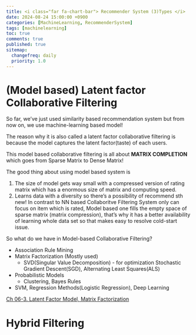 ```yaml
---
title: <i class="far fa-chart-bar"> Recommender System (3)Types </i>
date: 2024-08-24 15:00:00 +0900
categories: [MachineLearning, RecommenderSystem]
tags: [machinelearning]
toc: true
comments: true
published: true
sitemap:
  changefreq: daily
  priority: 1.0
---
```


# (Model based) Latent factor Collaborative Filtering

So far, we’ve just used similarity based recommendation system but from now on, we use machine-learning based model!

The reason why it is also called a latent factor collaborative filtering is because the model captures the latent factor(taste) of each users.

This model based collaborative filtering is all about **MATRIX COMPLETION** which goes from Sparse Matrix to Dense Matrix!

The good thing about using model based system is

1. The size of model gets way small with a compressed version of rating matrix which has a enormous size of matrix and computing speed.
2. Learns data with a diversity so there’s a possibility of recommend sth new! 
In contrast to NN based Collaboritve Filtering System only can focus on item which is rated, Model based one fills the empty space of sparse matrix (matrix compression), that’s why it has a better availability of learning whole data set so that makes easy to resolve cold-start issue.

So what do we have in Model-based Collaborative Filtering?

- Association Rule Mining
- Matrix Factorization (Mostly used)
    - SVD(Singular Value Decomposition) - for optimization Stochastic Gradient Descent(SGD), Alternating Least Squares(ALS)
- Probabilistic Models
    - Clustering, Bayes Rules
- SVM, Regression Methods(Logistic Regression), Deep Learning

[Ch 06-3. Latent Factor Model, Matrix Factorization](https://velog.io/@hyxxnii/Ch-06-3.-Latent-Factor-Model-Matrix-Factorization)

# Hybrid Filtering